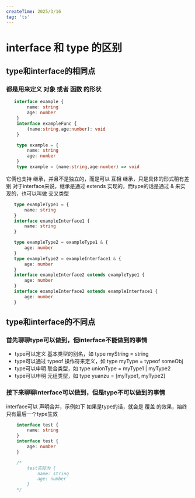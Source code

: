 ```yaml
---
createTime: 2025/3/16
tag: 'ts'
---
```

# interface 和 type 的区别

## type和interface的相同点

### 都是用来定义 对象 或者 函数 的形状

```ts
   interface example {
        name: string
        age: number
    }
    interface exampleFunc {
        (name:string,age:number): void
    }

    type example = {
        name: string
        age: number
    }
    type example = (name:string,age:number) => void
```

它俩也支持 继承，并且不是独立的，而是可以 互相 继承，只是具体的形式稍有差别
对于interface来说，继承是通过 extends 实现的，而type的话是通过 & 来实现的，也可以叫做 交叉类型

 ```ts
    type exampleType1 = {
        name: string
    }
    interface exampleInterface1 {
        name: string
    }

    type exampleType2 = exampleType1 & {
        age: number
    }
    type exampleType2 = exampleInterface1 & {
        age: number
    }
    interface exampleInterface2 extends exampleType1 {
        age: number
    }
    interface exampleInterface2 extends exampleInterface1 {
        age: number
    }
 ```

## type和interface的不同点

### 首先聊聊type可以做到，但interface不能做到的事情

* type可以定义 基本类型的别名，如 type myString = string
* type可以通过 typeof 操作符来定义，如 type myType = typeof someObj
* type可以申明 联合类型，如 type unionType = myType1 | myType2
* type可以申明 元组类型，如 type yuanzu = [myType1, myType2]

### 接下来聊聊interface可以做到，但是type不可以做到的事情

interface可以 声明合并，示例如下
如果是type的话，就会是 覆盖 的效果，始终只有最后一个type生效

```ts
    interface test {
        name: string
    }
    interface test {
        age: number
    }

    /*
        test实际为 {
            name: string
            age: number
        }
    */

```
